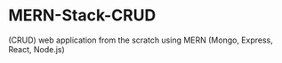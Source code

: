 # MERN-Stack-CRUD
(CRUD) web application from the scratch using MERN (Mongo, Express, React, Node.js) 
